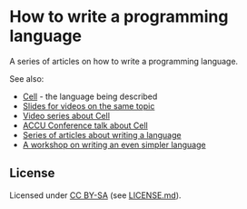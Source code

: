 # How to write a programming language

A series of articles on how to write a programming language.

See also:

* [Cell](https://github.com/andybalaam/cell) - the language being described
* [Slides for videos on the same topic](https://github.com/andybalaam/videos-writing-cell)
* [Video series about Cell](https://www.youtube.com/watch?v=TG0qRDrUPpA&list=PLgyU3jNA6VjT3FW83eHqryNcqd6fsvdrv)
* [ACCU Conference talk about Cell](https://www.youtube.com/watch?v=82-XjMzKaC8)
* [Series of articles about writing a language](https://github.com/andybalaam/articles-how-to-write-a-programming-language)
* [A workshop on writing an even simpler language](https://github.com/andybalaam/videos-write-your-own-language)


## License

Licensed under [CC BY-SA](https://creativecommons.org/licenses/by-sa/4.0/) (see [LICENSE.md](LICENSE.md)).
